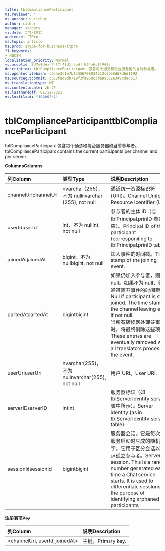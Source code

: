 ```yaml
---
title: tblComplianceParticipant
ms.reviewer: ''
ms.author: v-cichur
author: cichur
manager: serdars
ms.date: 3/9/2015
audience: ITPro
ms.topic: article
ms.prod: skype-for-business-itpro
f1.keywords:
- NOCSH
localization_priority: Normal
ms.assetid: 5d7e0dea-74f7-46d1-badf-b94abc8f066d
description: tblComplianceParticipant 包含每个通道和每台服务器的当前参与者。
ms.openlocfilehash: c6aae3c1e7b13456708034512c6b68d67d6d1f92
ms.sourcegitcommit: c528fad9db719f3fa96dc3fa99332a349cd9d317
ms.translationtype: MT
ms.contentlocale: zh-CN
ms.lasthandoff: 01/12/2021
ms.locfileid: "49809742"
---
```

# <a name="tblcomplianceparticipant"></a><span data-ttu-id="e5b16-103">tblComplianceParticipant</span><span class="sxs-lookup"><span data-stu-id="e5b16-103">tblComplianceParticipant</span></span>
 
<span data-ttu-id="e5b16-104">tblComplianceParticipant 包含每个通道和每台服务器的当前参与者。</span><span class="sxs-lookup"><span data-stu-id="e5b16-104">tblComplianceParticipant contains the current participants per channel and per server.</span></span>
  
<span data-ttu-id="e5b16-105">**Columns**</span><span class="sxs-lookup"><span data-stu-id="e5b16-105">**Columns**</span></span>

|<span data-ttu-id="e5b16-106">**列**</span><span class="sxs-lookup"><span data-stu-id="e5b16-106">**Column**</span></span>|<span data-ttu-id="e5b16-107">**类型**</span><span class="sxs-lookup"><span data-stu-id="e5b16-107">**Type**</span></span>|<span data-ttu-id="e5b16-108">**说明**</span><span class="sxs-lookup"><span data-stu-id="e5b16-108">**Description**</span></span>|
|:-----|:-----|:-----|
|<span data-ttu-id="e5b16-109">channelUri</span><span class="sxs-lookup"><span data-stu-id="e5b16-109">channelUri</span></span>  <br/> |<span data-ttu-id="e5b16-110">nvarchar (255)，不为 null</span><span class="sxs-lookup"><span data-stu-id="e5b16-110">nvarchar (255), not null</span></span>  <br/> |<span data-ttu-id="e5b16-111">通道统一资源标识符 (URI)。</span><span class="sxs-lookup"><span data-stu-id="e5b16-111">Channel Uniform Resource Identifier (URI).</span></span>  <br/> |
|<span data-ttu-id="e5b16-112">userId</span><span class="sxs-lookup"><span data-stu-id="e5b16-112">userId</span></span>  <br/> |<span data-ttu-id="e5b16-113">int，不为 null</span><span class="sxs-lookup"><span data-stu-id="e5b16-113">int, not null</span></span>  <br/> |<span data-ttu-id="e5b16-114">参与者的主体 ID（与 tblPrincipal.prinID 表对应）。</span><span class="sxs-lookup"><span data-stu-id="e5b16-114">Principal ID of the participant (corresponding to tblPrincipal.prinID table).</span></span>  <br/> |
|<span data-ttu-id="e5b16-115">joinedAt</span><span class="sxs-lookup"><span data-stu-id="e5b16-115">joinedAt</span></span>  <br/> |<span data-ttu-id="e5b16-116">bigint，不为 null</span><span class="sxs-lookup"><span data-stu-id="e5b16-116">bigint, not null</span></span>  <br/> |<span data-ttu-id="e5b16-117">加入事件的时间戳。</span><span class="sxs-lookup"><span data-stu-id="e5b16-117">Time stamp of the joining event.</span></span>  <br/> |
|<span data-ttu-id="e5b16-118">partedAt</span><span class="sxs-lookup"><span data-stu-id="e5b16-118">partedAt</span></span>  <br/> |<span data-ttu-id="e5b16-119">bigint</span><span class="sxs-lookup"><span data-stu-id="e5b16-119">bigint</span></span>  <br/> |<span data-ttu-id="e5b16-p101">如果仍加入参与者，则为 null。如果不为 null，则为通道离开事件的时间戳。</span><span class="sxs-lookup"><span data-stu-id="e5b16-p101">Null if participant is still joined. The time stamp of the channel leaving event if not null.</span></span>  <br/> <span data-ttu-id="e5b16-122">当所有转换器处理该事件时，将最终删除这些项。</span><span class="sxs-lookup"><span data-stu-id="e5b16-122">These entries are eventually removed when all translators process the event.</span></span>  <br/> |
|<span data-ttu-id="e5b16-123">userUri</span><span class="sxs-lookup"><span data-stu-id="e5b16-123">userUri</span></span>  <br/> |<span data-ttu-id="e5b16-124">nvarchar(255)，不为 null</span><span class="sxs-lookup"><span data-stu-id="e5b16-124">nvarchar(255), not null</span></span>  <br/> |<span data-ttu-id="e5b16-125">用户 URI。</span><span class="sxs-lookup"><span data-stu-id="e5b16-125">User URI.</span></span>  <br/> |
|<span data-ttu-id="e5b16-126">serverID</span><span class="sxs-lookup"><span data-stu-id="e5b16-126">serverID</span></span>  <br/> |<span data-ttu-id="e5b16-127">int</span><span class="sxs-lookup"><span data-stu-id="e5b16-127">int</span></span>  <br/> |<span data-ttu-id="e5b16-128">服务器标识（如 tblServerIdentity.serverID 表中所示）。</span><span class="sxs-lookup"><span data-stu-id="e5b16-128">Server identity (as in tblServerIdentity.serverID table).</span></span>  <br/> |
|<span data-ttu-id="e5b16-129">sessionId</span><span class="sxs-lookup"><span data-stu-id="e5b16-129">sessionId</span></span>  <br/> |<span data-ttu-id="e5b16-130">bigint</span><span class="sxs-lookup"><span data-stu-id="e5b16-130">bigint</span></span>  <br/> |<span data-ttu-id="e5b16-p102">服务器会话。它是每次聊天服务启动时生成的随机数字。它用于区分会话以便标识孤立参与者。</span><span class="sxs-lookup"><span data-stu-id="e5b16-p102">Server session. This is a random number generated each time a Chat service starts. It is used to differentiate sessions for the purpose of identifying orphaned participants.</span></span>  <br/> |
   
<span data-ttu-id="e5b16-134">**注册表项**</span><span class="sxs-lookup"><span data-stu-id="e5b16-134">**Key**</span></span>

|<span data-ttu-id="e5b16-135">**列**</span><span class="sxs-lookup"><span data-stu-id="e5b16-135">**Column**</span></span>|<span data-ttu-id="e5b16-136">**说明**</span><span class="sxs-lookup"><span data-stu-id="e5b16-136">**Description**</span></span>|
|:-----|:-----|
|\<channelUri, userId, joinedAt\>  <br/> |<span data-ttu-id="e5b16-137">主键。</span><span class="sxs-lookup"><span data-stu-id="e5b16-137">Primary key.</span></span>  <br/> |
   

